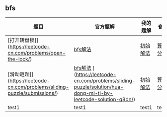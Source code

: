 ## bfs


| 题目 | 官方题解 | 我的题解 | 备注 |
| --- | ---- | ---- | ---- |
| [打开转盘锁]](https://leetcode-cn.com/problems/open-the-lock/) | [bfs解法](https://leetcode-cn.com/problems/open-the-lock/solution/gong-shui-san-xie-yi-ti-shuang-jie-shuan-wyr9/) | [初始解法](nothing) | [算法分析](../leetcode/752-转盘锁.md) |  
| [滑动谜题]](https://leetcode-cn.com/problems/sliding-puzzle/submissions/) | [bfs解法]([https://leetcode-cn.com/problems/open-the-lock/solution/gong-shui-san-xie-yi-ti-shuang-jie-shuan-wyr9/) ](https://leetcode-cn.com/problems/sliding-puzzle/solution/hua-dong-mi-ti-by-leetcode-solution-q8dn/)| [初始解法](nothing) | [算法分析](../leetcode/773-滑动谜题.md) |
| test1  | test1 |test1 | test1 |
